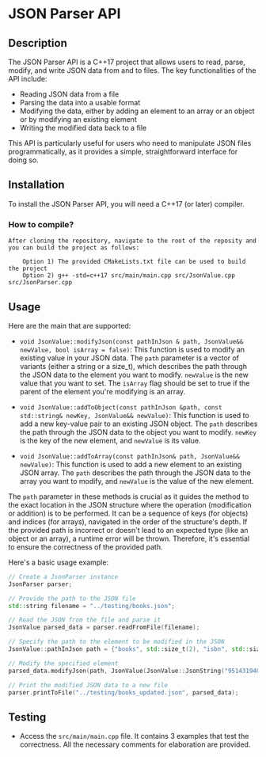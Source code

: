 # JSON Parser API

## Description

The JSON Parser API is a C++17 project that allows users to read, parse, modify, and write JSON data from and to files. The key functionalities of the API include:

- Reading JSON data from a file
- Parsing the data into a usable format
- Modifying the data, either by adding an element to an array or an object or by modifying an existing element
- Writing the modified data back to a file

This API is particularly useful for users who need to manipulate JSON files programmatically, as it provides a simple, straightforward interface for doing so.

## Installation

To install the JSON Parser API, you will need a C++17 (or later) compiler. 

### How to compile?

    After cloning the repository, navigate to the root of the reposity and you can build the project as follows:

        Option 1) The provided CMakeLists.txt file can be used to build the project
        Option 2) g++ -std=c++17 src/main/main.cpp src/JsonValue.cpp src/JsonParser.cpp

## Usage

Here are the main that are supported:

- `void JsonValue::modifyJson(const pathInJson & path, JsonValue&& newValue, bool isArray = false)`: This function is used to modify an existing value in your JSON data. The `path` parameter is a vector of variants (either a string or a size_t), which describes the path through the JSON data to the element you want to modify. `newValue` is the new value that you want to set. The `isArray` flag should be set to true if the parent of the element you're modifying is an array.


- `void JsonValue::addToObject(const pathInJson &path, const std::string& newKey, JsonValue&& newValue)`: This function is used to add a new key-value pair to an existing JSON object. The `path` describes the path through the JSON data to the object you want to modify. `newKey` is the key of the new element, and `newValue` is its value.


- `void JsonValue::addToArray(const pathInJson& path, JsonValue&& newValue)`: This function is used to add a new element to an existing JSON array. The `path` describes the path through the JSON data to the array you want to modify, and `newValue` is the value of the new element.

The `path` parameter in these methods is crucial as it guides the method to the exact location in the JSON structure where the operation (modification or addition) is to be performed. It can be a sequence of keys (for objects) and indices (for arrays), navigated in the order of the structure's depth. If the provided path is incorrect or doesn't lead to an expected type (like an object or an array), a runtime error will be thrown. Therefore, it's essential to ensure the correctness of the provided path.

Here's a basic usage example:

```cpp
// Create a JsonParser instance
JsonParser parser;

// Provide the path to the JSON file
std::string filename = "../testing/books.json";

// Read the JSON from the file and parse it
JsonValue parsed_data = parser.readFromFile(filename);

// Specify the path to the element to be modified in the JSON
JsonValue::pathInJson path = {"books", std::size_t(2), "isbn", std::size_t(0) };

// Modify the specified element
parsed_data.modifyJson(path, JsonValue(JsonValue::JsonString("95143194800")), true);

// Print the modified JSON data to a new file
parser.printToFile("../testing/books_updated.json", parsed_data);
```

## Testing

- Access the `src/main/main.cpp` file. It contains 3 examples that test the correctness. All the necessary comments for elaboration are provided.